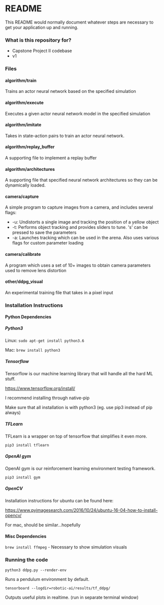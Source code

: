 # README #

This README would normally document whatever steps are necessary to get your application up and running.

### What is this repository for? ###

* Capstone Project II codebase
* v1

### Files ###

#### algorithm/train ####

Trains an actor neural network based on the specified simulation

#### algorithm/execute ####

Executes a given actor neural network model in the specified simulation

#### algorithm/imitate ####

Takes in state-action pairs to train an actor neural network.

#### algorithm/replay_buffer ####

A supporting file to implement a replay buffer

#### algorithm/architectures ####

A supporting file that specified neural network architectures so they can be dynamically loaded.

#### camera/capture ####

A simple program to capture images from a camera, and includes several flags:

- -u: Undistorts a single image and tracking the position of a yellow object
- -t: Performs object tracking and provides sliders to tune. 's' can be pressed to save the parameters
- -a: Launches tracking which can be used in the arena. Also uses various flags for custom parameter loading

#### camera/calibrate ####

A program which uses a set of 10+ images to obtain camera parameters used to remove lens distortion

#### other/ddpg_visual ####

An experimental training file that takes in a pixel input

### Installation Instructions ###

#### Python Dependencies ####

##### Python3 #####
Linux: `sudo apt-get install python3.6`

Mac: `brew install python3`

##### Tensorflow #####

Tensorflow is our machine learning library that will handle all the hard ML stuff.

https://www.tensorflow.org/install/

I recommend installing through native-pip

Make sure that all installation is with python3 (eg. use pip3 instead of pip always)

##### TFLearn #####

TFLearn is a wrapper on top of tensorflow that simplifies it even more.

`pip3 install tflearn`

##### OpenAI gym #####

OpenAI gym is our reinforcement learning environment testing framework.

`pip3 install gym`

##### OpenCV #####

Installation instructions for ubuntu can be found here:

https://www.pyimagesearch.com/2016/10/24/ubuntu-16-04-how-to-install-opencv/

For mac, should be similar...hopefully

#### Misc Dependencies ####
`brew install ffmpeg` - Necessary to show simulation visuals

### Running the code ###

`python3 ddpg.py --render-env`

Runs a pendulum environment by default.

`tensorboard --logdir=robotic-ai/results/tf_ddpg/`

Outputs useful plots in realtime. (run in separate terminal window)